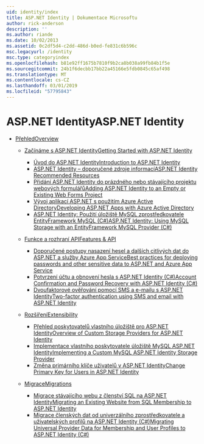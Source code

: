 ```yaml
---
uid: identity/index
title: ASP.NET Identity | Dokumentace Microsoftu
author: rick-anderson
description: ''
ms.author: riande
ms.date: 10/02/2013
ms.assetid: 0c2df5d4-c2dd-486d-b0ed-fe831c6b596c
msc.legacyurl: /identity
msc.type: categoryindex
ms.openlocfilehash: b81e92ff1675b7810f9b2ca8b038a99fb84b1f5e
ms.sourcegitcommit: 24b1f6decbb17bb22a45166e5fdb0845c65af498
ms.translationtype: MT
ms.contentlocale: cs-CZ
ms.lasthandoff: 03/01/2019
ms.locfileid: "57795843"
---
```

<a name="aspnet-identity"></a><span data-ttu-id="4846d-102">ASP.NET Identity</span><span class="sxs-lookup"><span data-stu-id="4846d-102">ASP.NET Identity</span></span>
====================
- [<span data-ttu-id="4846d-103">Přehled</span><span class="sxs-lookup"><span data-stu-id="4846d-103">Overview</span></span>](overview/index.md)

    - [<span data-ttu-id="4846d-104">Začínáme s ASP.NET Identity</span><span class="sxs-lookup"><span data-stu-id="4846d-104">Getting Started with ASP.NET Identity</span></span>](overview/getting-started/index.md)

        - [<span data-ttu-id="4846d-105">Úvod do ASP.NET Identity</span><span class="sxs-lookup"><span data-stu-id="4846d-105">Introduction to ASP.NET Identity</span></span>](overview/getting-started/introduction-to-aspnet-identity.md)
        - [<span data-ttu-id="4846d-106">ASP.NET Identity – doporučené zdroje informací</span><span class="sxs-lookup"><span data-stu-id="4846d-106">ASP.NET Identity Recommended Resources</span></span>](overview/getting-started/aspnet-identity-recommended-resources.md)
        - [<span data-ttu-id="4846d-107">Přidání ASP.NET Identity do prázdného nebo stávajícího projektu webových formulářů</span><span class="sxs-lookup"><span data-stu-id="4846d-107">Adding ASP.NET Identity to an Empty or Existing Web Forms Project</span></span>](overview/getting-started/adding-aspnet-identity-to-an-empty-or-existing-web-forms-project.md)
        - [<span data-ttu-id="4846d-108">Vývoj aplikací ASP.NET s použitím Azure Active Directory</span><span class="sxs-lookup"><span data-stu-id="4846d-108">Developing ASP.NET Apps with Azure Active Directory</span></span>](overview/getting-started/developing-aspnet-apps-with-windows-azure-active-directory.md)
        - [<span data-ttu-id="4846d-109">ASP.NET Identity: Použití úložiště MySQL zprostředkovatele EntityFramework MySQL (C#)</span><span class="sxs-lookup"><span data-stu-id="4846d-109">ASP.NET Identity: Using MySQL Storage with an EntityFramework MySQL Provider (C#)</span></span>](overview/getting-started/aspnet-identity-using-mysql-storage-with-an-entityframework-mysql-provider.md)
    - [<span data-ttu-id="4846d-110">Funkce a rozhraní API</span><span class="sxs-lookup"><span data-stu-id="4846d-110">Features & API</span></span>](overview/features-api/index.md)

        - [<span data-ttu-id="4846d-111">Doporučené postupy nasazení hesel a dalších citlivých dat do ASP.NET a služby Azure App Service</span><span class="sxs-lookup"><span data-stu-id="4846d-111">Best practices for deploying passwords and other sensitive data to ASP.NET and Azure App Service</span></span>](overview/features-api/best-practices-for-deploying-passwords-and-other-sensitive-data-to-aspnet-and-azure.md)
        - [<span data-ttu-id="4846d-112">Potvrzení účtu a obnovení hesla s ASP.NET Identity (C#)</span><span class="sxs-lookup"><span data-stu-id="4846d-112">Account Confirmation and Password Recovery with ASP.NET Identity (C#)</span></span>](overview/features-api/account-confirmation-and-password-recovery-with-aspnet-identity.md)
        - [<span data-ttu-id="4846d-113">Dvoufaktorové ověřování pomocí SMS a e-mailu s ASP.NET Identity</span><span class="sxs-lookup"><span data-stu-id="4846d-113">Two-factor authentication using SMS and email with ASP.NET Identity</span></span>](overview/features-api/two-factor-authentication-using-sms-and-email-with-aspnet-identity.md)
    - [<span data-ttu-id="4846d-114">Rozšíření</span><span class="sxs-lookup"><span data-stu-id="4846d-114">Extensibility</span></span>](overview/extensibility/index.md)

        - [<span data-ttu-id="4846d-115">Přehled poskytovatelů vlastního úložiště pro ASP.NET Identity</span><span class="sxs-lookup"><span data-stu-id="4846d-115">Overview of Custom Storage Providers for ASP.NET Identity</span></span>](overview/extensibility/overview-of-custom-storage-providers-for-aspnet-identity.md)
        - [<span data-ttu-id="4846d-116">Implementace vlastního poskytovatele úložiště MySQL ASP.NET Identity</span><span class="sxs-lookup"><span data-stu-id="4846d-116">Implementing a Custom MySQL ASP.NET Identity Storage Provider</span></span>](overview/extensibility/implementing-a-custom-mysql-aspnet-identity-storage-provider.md)
        - [<span data-ttu-id="4846d-117">Změna primárního klíče uživatelů v ASP.NET Identity</span><span class="sxs-lookup"><span data-stu-id="4846d-117">Change Primary Key for Users in ASP.NET Identity</span></span>](overview/extensibility/change-primary-key-for-users-in-aspnet-identity.md)
    - [<span data-ttu-id="4846d-118">Migrace</span><span class="sxs-lookup"><span data-stu-id="4846d-118">Migrations</span></span>](overview/migrations/index.md)

        - [<span data-ttu-id="4846d-119">Migrace stávajícího webu z členství SQL na ASP.NET Identity</span><span class="sxs-lookup"><span data-stu-id="4846d-119">Migrating an Existing Website from SQL Membership to ASP.NET Identity</span></span>](overview/migrations/migrating-an-existing-website-from-sql-membership-to-aspnet-identity.md)
        - [<span data-ttu-id="4846d-120">Migrace členských dat od univerzálního zprostředkovatele a uživatelských profilů na ASP.NET Identity (C#)</span><span class="sxs-lookup"><span data-stu-id="4846d-120">Migrating Universal Provider Data for Membership and User Profiles to ASP.NET Identity (C#)</span></span>](overview/migrations/migrating-universal-provider-data-for-membership-and-user-profiles-to-aspnet-identity.md)
